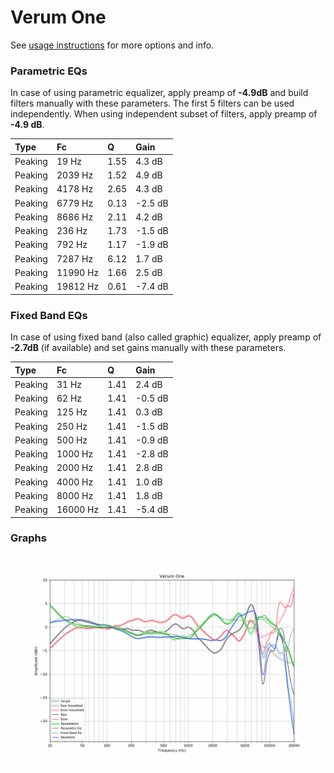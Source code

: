 # Verum One
See [usage instructions](https://github.com/jaakkopasanen/AutoEq#usage) for more options and info.

### Parametric EQs
In case of using parametric equalizer, apply preamp of **-4.9dB** and build filters manually
with these parameters. The first 5 filters can be used independently.
When using independent subset of filters, apply preamp of **-4.9 dB**.

| Type    | Fc       |    Q | Gain    |
|:--------|:---------|:-----|:--------|
| Peaking | 19 Hz    | 1.55 | 4.3 dB  |
| Peaking | 2039 Hz  | 1.52 | 4.9 dB  |
| Peaking | 4178 Hz  | 2.65 | 4.3 dB  |
| Peaking | 6779 Hz  | 0.13 | -2.5 dB |
| Peaking | 8686 Hz  | 2.11 | 4.2 dB  |
| Peaking | 236 Hz   | 1.73 | -1.5 dB |
| Peaking | 792 Hz   | 1.17 | -1.9 dB |
| Peaking | 7287 Hz  | 6.12 | 1.7 dB  |
| Peaking | 11990 Hz | 1.66 | 2.5 dB  |
| Peaking | 19812 Hz | 0.61 | -7.4 dB |

### Fixed Band EQs
In case of using fixed band (also called graphic) equalizer, apply preamp of **-2.7dB**
(if available) and set gains manually with these parameters.

| Type    | Fc       |    Q | Gain    |
|:--------|:---------|:-----|:--------|
| Peaking | 31 Hz    | 1.41 | 2.4 dB  |
| Peaking | 62 Hz    | 1.41 | -0.5 dB |
| Peaking | 125 Hz   | 1.41 | 0.3 dB  |
| Peaking | 250 Hz   | 1.41 | -1.5 dB |
| Peaking | 500 Hz   | 1.41 | -0.9 dB |
| Peaking | 1000 Hz  | 1.41 | -2.8 dB |
| Peaking | 2000 Hz  | 1.41 | 2.8 dB  |
| Peaking | 4000 Hz  | 1.41 | 1.0 dB  |
| Peaking | 8000 Hz  | 1.41 | 1.8 dB  |
| Peaking | 16000 Hz | 1.41 | -5.4 dB |

### Graphs
![](./Verum%20One.png)